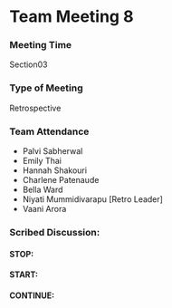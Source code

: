 # Team Meeting 8

### Meeting Time
Section03

### Type of Meeting
Retrospective

### Team Attendance
* Palvi Sabherwal
* Emily Thai
* Hannah Shakouri
* Charlene Patenaude
* Bella Ward 
* Niyati Mummidivarapu [Retro Leader]
* Vaani Arora

### Scribed Discussion:
#### STOP:

#### START:

#### CONTINUE:
